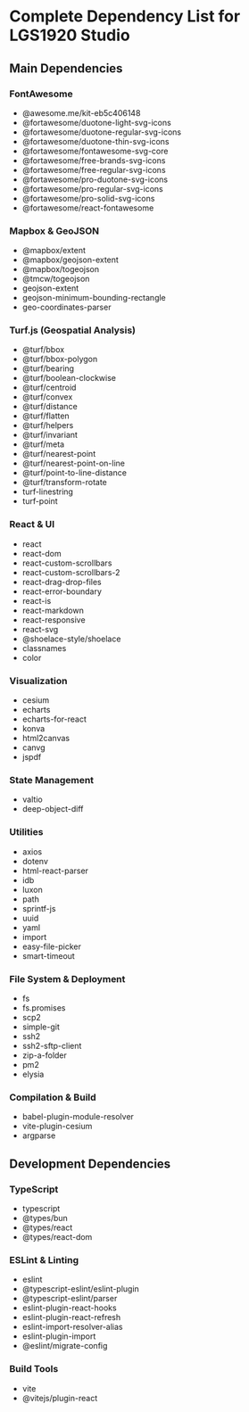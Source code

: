 # Complete Dependency List for LGS1920 Studio

## Main Dependencies

### FontAwesome

- @awesome.me/kit-eb5c406148
- @fortawesome/duotone-light-svg-icons
- @fortawesome/duotone-regular-svg-icons
- @fortawesome/duotone-thin-svg-icons
- @fortawesome/fontawesome-svg-core
- @fortawesome/free-brands-svg-icons
- @fortawesome/free-regular-svg-icons
- @fortawesome/pro-duotone-svg-icons
- @fortawesome/pro-regular-svg-icons
- @fortawesome/pro-solid-svg-icons
- @fortawesome/react-fontawesome

### Mapbox & GeoJSON

- @mapbox/extent
- @mapbox/geojson-extent
- @mapbox/togeojson
- @tmcw/togeojson
- geojson-extent
- geojson-minimum-bounding-rectangle
- geo-coordinates-parser

### Turf.js (Geospatial Analysis)

- @turf/bbox
- @turf/bbox-polygon
- @turf/bearing
- @turf/boolean-clockwise
- @turf/centroid
- @turf/convex
- @turf/distance
- @turf/flatten
- @turf/helpers
- @turf/invariant
- @turf/meta
- @turf/nearest-point
- @turf/nearest-point-on-line
- @turf/point-to-line-distance
- @turf/transform-rotate
- turf-linestring
- turf-point

### React & UI

- react
- react-dom
- react-custom-scrollbars
- react-custom-scrollbars-2
- react-drag-drop-files
- react-error-boundary
- react-is
- react-markdown
- react-responsive
- react-svg
- @shoelace-style/shoelace
- classnames
- color

### Visualization

- cesium
- echarts
- echarts-for-react
- konva
- html2canvas
- canvg
- jspdf

### State Management

- valtio
- deep-object-diff

### Utilities

- axios
- dotenv
- html-react-parser
- idb
- luxon
- path
- sprintf-js
- uuid
- yaml
- import
- easy-file-picker
- smart-timeout

### File System & Deployment

- fs
- fs.promises
- scp2
- simple-git
- ssh2
- ssh2-sftp-client
- zip-a-folder
- pm2
- elysia

### Compilation & Build

- babel-plugin-module-resolver
- vite-plugin-cesium
- argparse

## Development Dependencies

### TypeScript

- typescript
- @types/bun
- @types/react
- @types/react-dom

### ESLint & Linting

- eslint
- @typescript-eslint/eslint-plugin
- @typescript-eslint/parser
- eslint-plugin-react-hooks
- eslint-plugin-react-refresh
- eslint-import-resolver-alias
- eslint-plugin-import
- @eslint/migrate-config

### Build Tools

- vite
- @vitejs/plugin-react
